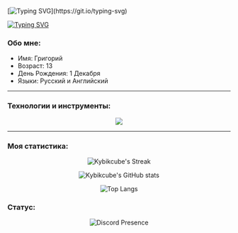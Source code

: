 [![Typing SVG](https://readme-typing-svg.herokuapp.com?color=%e292ee&lines=Привет!+Меня+зовут+Григорий!)](https://git.io/typing-svg)

[![Typing SVG](https://readme-typing-svg.herokuapp.com?color=%e292ee&lines=1+проект+в+неделю)](https://git.io/typing-svg)


### Обо мне:

- Имя: Григорий
- Возраст: 13
- День Рождения: 1 Декабря
- Языки: Русский и Английский

---

### Технологии и инструменты:

<p align="center">
  <a href="https://skillicons.dev">
    <img src="https://skillicons.dev/icons?i=bash,cloudflare,css,discord,bots,flask,git,github,gmail,html,js,linux,mysql,nodejs,npm,ps,py,sqlite,stackoverflow,ubuntu,vscode,windows,&perline=10" />
  </a>
</p>

---

### Моя статистика:

<p align="center">
  <img src="https://github-readme-streak-stats.herokuapp.com/?user=Kybikcube&theme=midnight-purple" alt="Kybikcube's Streak" />
</p>

<p align="center">
  <img src="https://github-readme-stats.vercel.app/api?username=Kybikcube&show_icons=true&theme=material-palenight" alt="Kybikcube's GitHub stats" />
</p>

<p align="center">
  <img src="https://github-readme-stats.vercel.app/api/top-langs/?username=Kybikcube&layout=compact&theme=material-palenight" alt="Top Langs" />
</p>

### Статус:

<p align="center">
  <img src="https://lanyard.cnrad.dev/api/939055674615287838" alt="Discord Presence" />
</p>


